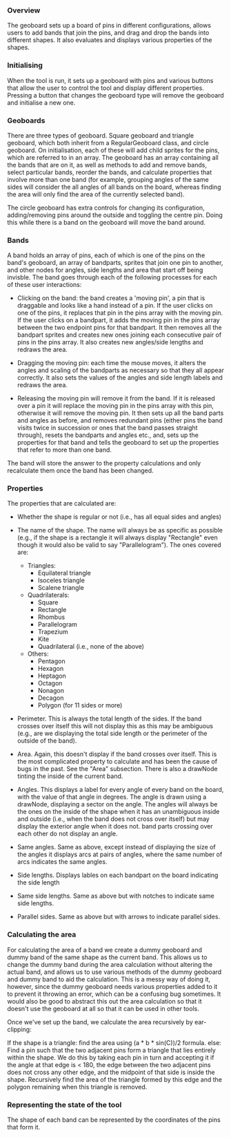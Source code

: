 ### Overview

The geoboard sets up a board of pins in different configurations, allows users to add bands that join the pins, and drag and drop the bands into different shapes. It also evaluates and displays various properties of the shapes.


### Initialising

When the tool is run, it sets up a geoboard with pins and various buttons that allow the user to control the tool and display different properties. Pressing a button that changes the geoboard type will remove the geoboard and initialise a new one.


### Geoboards

There are three types of geoboard. Square geoboard and triangle geoboard, which both inherit from a RegularGeoboard class, and circle geoboard. On initialisation, each of these will add child sprites for the pins, which are referred to in an array. The geoboard has an array containing all the bands that are on it, as well as methods to add and remove bands, select particular bands, reorder the bands, and calculate properties that involve more than one band (for example, grouping angles of the same sides will consider the all angles of all bands on the board, whereas finding the area will only find the area of the currently selected band).

The circle geoboard has extra controls for changing its configuration, adding/removing pins around the outside and toggling the centre pin. Doing this while there is a band on the geoboard will move the band around.


### Bands

A band holds an array of pins, each of which is one of the pins on the band's geoboard, an array of bandparts, sprites that join one pin to another, and other nodes for angles, side lengths and area that start off being invisble. The band goes through each of the following processes for each of these user interactions:

* Clicking on the band: the band creates a 'moving pin', a pin that is draggable and looks like a hand instead of a pin. If the user clicks on one of the pins, it replaces that pin in the pins array with the moving pin. If the user clicks on a bandpart, it adds the moving pin in the pins array between the two endpoint pins for that bandpart. It then removes all the bandpart sprites and creates new ones joining each consecutive pair of pins in the pins array. It also creates new angles/side lengths and redraws the area.

* Dragging the moving pin: each time the mouse moves, it alters the angles and scaling of the bandparts as necessary so that they all appear correctly. It also sets the values of the angles and side length labels and redraws the area.

* Releasing the moving pin will remove it from the band. If it is released over a pin it will replace the moving pin in the pins array with this pin, otherwise it will remove the moving pin. It then sets up all the band parts and angles as before, and removes redundant pins (either pins the band visits twice in succession or ones that the band passes straight through), resets the bandparts and angles etc., and, sets up the properties for that band and tells the geoboard to set up the properties that refer to more than one band.

The band will store the answer to the property calculations and only recalculate them once the band has been changed.


### Properties

The properties that are calculated are:

* Whether the shape is regular or not (i.e., has all equal sides and angles)

* The name of the shape. The name will always be as specific as possible (e.g., if the shape is a rectangle it will always display "Rectangle" even though it would also be valid to say "Parallelogram"). The ones covered are:
	* Triangles:
		* Equilateral triangle
		* Isoceles triangle
		* Scalene triangle
	* Quadrilaterals:
		* Square
		* Rectangle
		* Rhombus
		* Parallelogram
		* Trapezium
		* Kite
		* Quadrilateral (i.e., none of the above)
	* Others:
		* Pentagon
		* Hexagon
		* Heptagon
		* Octagon
		* Nonagon
		* Decagon
		* Polygon (for 11 sides or more)

* Perimeter. This is always the total length of the sides. If the band crosses over itself this will not display this as this may be ambiguous (e.g., are we displaying the total side length or the perimeter of the outside of the band).

* Area. Again, this doesn't display if the band crosses over itself. This is the most complicated property to calculate and has been the cause of bugs in the past. See the "Area" subsection. There is also a drawNode tinting the inside of the current band.

* Angles. This displays a label for every angle of every band on the board, with the value of that angle in degrees. The angle is drawn using a drawNode, displaying a sector on the angle. The angles will always be the ones on the inside of the shape when it has an unambiguous inside and outside (i.e., when the band does not cross over itself) but may display the exterior angle when it does not. band parts crossing over each other do not display an angle.

* Same angles. Same as above, except instead of displaying the size of the angles it displays arcs at pairs of angles, where the same number of arcs indicates the same angles.

* Side lengths. Displays lables on each bandpart on the board indicating the side length

* Same side lengths. Same as above but with notches to indicate same side lengths.

* Parallel sides. Same as above but with arrows to indicate parallel sides.


### Calculating the area

For calculating the area of a band we create a dummy geoboard and dummy band of the same shape as the current band. This allows us to change the dummy band during the area calculation without altering the actual band, and allows us to use various methods of the dummy geoboard and dummy band to aid the calculation. This is a messy way of doing it, however, since the dummy geoboard needs various properties added to it to prevent it throwing an error, which can be a confusing bug sometimes. It would also be good to abstract this out the area calculation so that it doesn't use the geoboard at all so that it can be used in other tools.

Once we've set up the band, we calculate the area recursively by ear-clipping:

If the shape is a triangle: 
	find the area using (a * b * sin(C))/2 formula.
else: 
	Find a pin such that the two adjacent pins form a triangle that lies entirely within the shape. We do this by taking each pin in turn and accepting it if the angle at that edge is < 180, the edge between the two adjacent pins does not cross any other edge, and the midpoint of that side is inside the shape. Recursively find the area of the triangle formed by this edge and the polygon remaining when this triangle is removed.


### Representing the state of the tool

The shape of each band can be represented by the coordinates of the pins that form it.